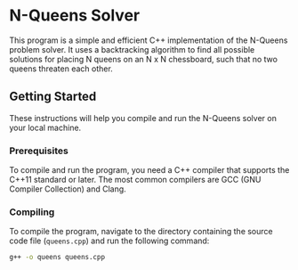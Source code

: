 # N-Queens Solver

This program is a simple and efficient C++ implementation of the N-Queens problem solver. It uses a backtracking algorithm to find all possible solutions for placing N queens on an N x N chessboard, such that no two queens threaten each other.

## Getting Started

These instructions will help you compile and run the N-Queens solver on your local machine.

### Prerequisites

To compile and run the program, you need a C++ compiler that supports the C++11 standard or later. The most common compilers are GCC (GNU Compiler Collection) and Clang.

### Compiling

To compile the program, navigate to the directory containing the source code file (`queens.cpp`) and run the following command:

```bash
g++ -o queens queens.cpp
